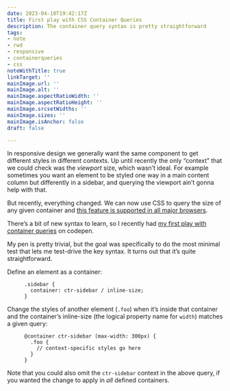 ```yaml
---
date: 2023-04-10T19:42:17Z
title: First play with CSS Container Queries
description: The container query syntax is pretty straightforward
tags:
- note
- rwd
- responsive
- containerqueries
- css
noteWithTitle: true
linkTarget: ''
mainImage.url: ''
mainImage.alt: ''
mainImage.aspectRatioWidth: ''
mainImage.aspectRatioHeight: ''
mainImage.srcsetWidths: ''
mainImage.sizes: ''
mainImage.isAnchor: false
draft: false

---
```

In responsive design we generally want the same component to get different styles in different contexts. Up until recently the only “context” that we could check was the _viewport_ size, which wasn’t ideal. For example sometimes you want an element to be styled one way in a main content column but differently in a sidebar, and querying the viewport ain’t gonna help with that. 

But recently, everything changed. We can now use CSS to query the size of any given container and [this feature is supported in all major browsers](https://caniuse.com/css-container-queries).

There’s a bit of new syntax to learn, so I recently had [my first play with container queries](https://codepen.io/fuzzylogicx/pen/xxaeVbQ?editors=1100) on codepen.

My pen is pretty trivial, but the goal was specifically to do the most minimal test that lets me test-drive the key syntax. It turns out that it’s quite straightforward.

Define an element as a container:

<figure>

    .sidebar {
      container: ctr-sidebar / inline-size;
    }

</figure>

Change the styles of another element (`.foo`) when it’s inside that container and the container’s inline-size (the logical property name for `width`) matches a given query:

<figure>

    @container ctr-sidebar (max-width: 300px) {
      .foo {
    	// context-specific styles go here 
      }
    }

</figure>

Note that you could also omit the `ctr-sidebar` context in the above query, if you wanted the change to apply in _all_ defined containers.
